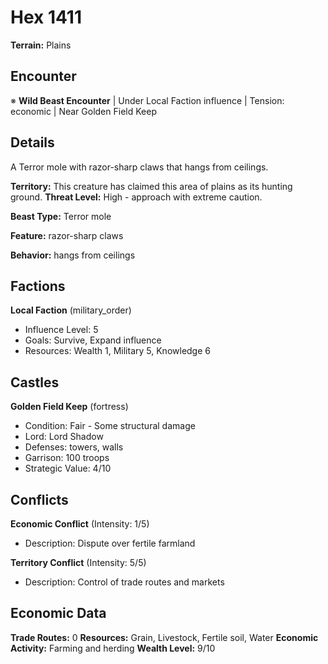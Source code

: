 # Hex 1411

**Terrain:** Plains

## Encounter
※ **Wild Beast Encounter** | Under Local Faction influence | Tension: economic | Near Golden Field Keep

## Details
A Terror mole with razor-sharp claws that hangs from ceilings.

**Territory:** This creature has claimed this area of plains as its hunting ground.
**Threat Level:** High - approach with extreme caution.

**Beast Type:** Terror mole

**Feature:** razor-sharp claws

**Behavior:** hangs from ceilings

## Factions
**Local Faction** (military_order)
- Influence Level: 5
- Goals: Survive, Expand influence
- Resources: Wealth 1, Military 5, Knowledge 6

## Castles
**Golden Field Keep** (fortress)
- Condition: Fair - Some structural damage
- Lord: Lord Shadow
- Defenses: towers, walls
- Garrison: 100 troops
- Strategic Value: 4/10

## Conflicts
**Economic Conflict** (Intensity: 1/5)
- Description: Dispute over fertile farmland

**Territory Conflict** (Intensity: 5/5)
- Description: Control of trade routes and markets

## Economic Data
**Trade Routes:** 0
**Resources:** Grain, Livestock, Fertile soil, Water
**Economic Activity:** Farming and herding
**Wealth Level:** 9/10
